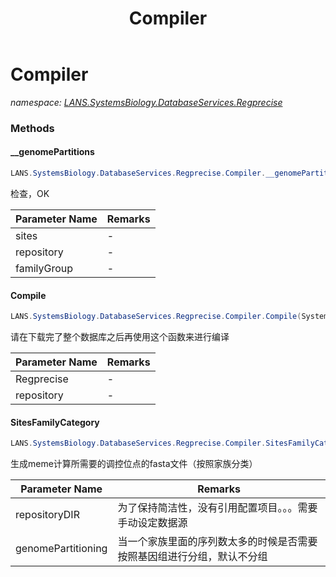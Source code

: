 ﻿---
title: Compiler
---

# Compiler
_namespace: [LANS.SystemsBiology.DatabaseServices.Regprecise](N-LANS.SystemsBiology.DatabaseServices.Regprecise.html)_





### Methods

#### __genomePartitions
```csharp
LANS.SystemsBiology.DatabaseServices.Regprecise.Compiler.__genomePartitions(Microsoft.VisualBasic.List{LANS.SystemsBiology.DatabaseServices.Regprecise.FastaReaders.Site},System.String,LANS.SystemsBiology.DatabaseServices.Regprecise.WebServices.JSONLDM.regulon[])
```
检查，OK

|Parameter Name|Remarks|
|--------------|-------|
|sites|-|
|repository|-|
|familyGroup|-|


#### Compile
```csharp
LANS.SystemsBiology.DatabaseServices.Regprecise.Compiler.Compile(System.Collections.Generic.IEnumerable{LANS.SystemsBiology.DatabaseServices.Regprecise.WebServices.JSONLDM.genome},System.String)
```
请在下载完了整个数据库之后再使用这个函数来进行编译

|Parameter Name|Remarks|
|--------------|-------|
|Regprecise|-|
|repository|-|


#### SitesFamilyCategory
```csharp
LANS.SystemsBiology.DatabaseServices.Regprecise.Compiler.SitesFamilyCategory(System.String,System.Boolean)
```
生成meme计算所需要的调控位点的fasta文件（按照家族分类）

|Parameter Name|Remarks|
|--------------|-------|
|repositoryDIR|为了保持简洁性，没有引用配置项目。。。需要手动设定数据源|
|genomePartitioning|当一个家族里面的序列数太多的时候是否需要按照基因组进行分组，默认不分组|



